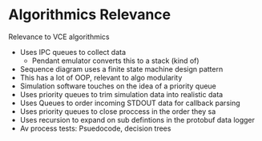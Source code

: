 # Algorithmics Relevance

Relevance to VCE algorithmics

- Uses IPC queues to collect data
    - Pendant emulator converts this to a stack (kind of)
- Sequence diagram uses a finite state machine design pattern
- This has a lot of OOP, relevant to algo modularity
- Simulation software touches on the idea of a priority queue
- Uses priority queues to trim simulation data into realistic data
- Uses Queues to order incoming STDOUT data for callback parsing
- Uses priority queues to close proccess in the order they sa
- Uses recursion to expand on sub defintions in the protobuf data logger
- Av process tests: Psuedocode, decision trees